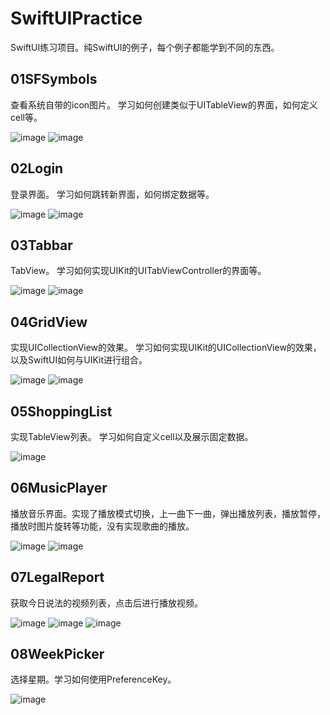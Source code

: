 # SwiftUIPractice
SwiftUI练习项目。纯SwiftUI的例子，每个例子都能学到不同的东西。

## 01SFSymbols
查看系统自带的icon图片。
学习如何创建类似于UITableView的界面，如何定义cell等。

![image](https://github.com/flywo/SwiftUIPractice/blob/master/01SFSymbols/1.png)
![image](https://github.com/flywo/SwiftUIPractice/blob/master/01SFSymbols/2.png)

## 02Login
登录界面。
学习如何跳转新界面，如何绑定数据等。

![image](https://github.com/flywo/SwiftUIPractice/blob/master/02Login/1.png)
![image](https://github.com/flywo/SwiftUIPractice/blob/master/02Login/2.png)

## 03Tabbar
TabView。
学习如何实现UIKit的UITabViewController的界面等。

![image](https://github.com/flywo/SwiftUIPractice/blob/master/03Tabbar/1.png)
![image](https://github.com/flywo/SwiftUIPractice/blob/master/03Tabbar/2.png)


## 04GridView
实现UICollectionView的效果。
学习如何实现UIKit的UICollectionView的效果，以及SwiftUI如何与UIKit进行组合。

![image](https://github.com/flywo/SwiftUIPractice/blob/master/04GridView/1.png)
![image](https://github.com/flywo/SwiftUIPractice/blob/master/04GridView/2.png)


## 05ShoppingList
实现TableView列表。
学习如何自定义cell以及展示固定数据。

![image](https://github.com/flywo/SwiftUIPractice/blob/master/05ShoppingList/1.png)


## 06MusicPlayer
播放音乐界面。实现了播放模式切换，上一曲下一曲，弹出播放列表，播放暂停，播放时图片旋转等功能，没有实现歌曲的播放。

![image](https://github.com/flywo/SwiftUIPractice/blob/master/06MusicPlayer/1.png)
![image](https://github.com/flywo/SwiftUIPractice/blob/master/06MusicPlayer/2.png)


## 07LegalReport
获取今日说法的视频列表，点击后进行播放视频。

![image](https://github.com/flywo/SwiftUIPractice/blob/master/07LegalReport/1.png)
![image](https://github.com/flywo/SwiftUIPractice/blob/master/07LegalReport/2.png)
![image](https://github.com/flywo/SwiftUIPractice/blob/master/07LegalReport/3.png)


## 08WeekPicker
选择星期。学习如何使用PreferenceKey。

![image](https://github.com/flywo/SwiftUIPractice/blob/master/08WeekPicker/1.gif)

